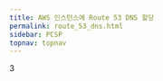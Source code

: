 ```yaml
---
title: AWS 인스턴스에 Route 53 DNS 할당
permalink: route_53_dns.html
sidebar: PCSP
topnav: topnav
---
```


3